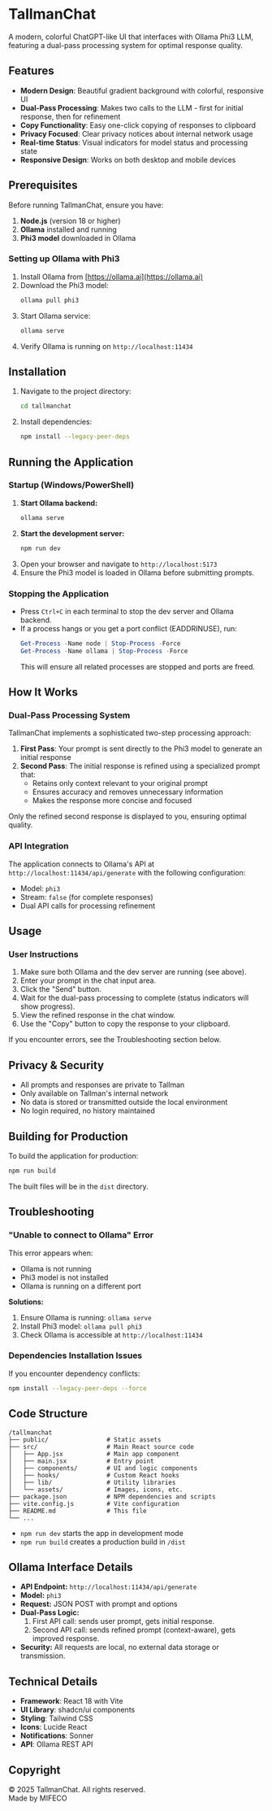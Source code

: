 # TallmanChat

A modern, colorful ChatGPT-like UI that interfaces with Ollama Phi3 LLM, featuring a dual-pass processing system for optimal response quality.

## Features

- **Modern Design**: Beautiful gradient background with colorful, responsive UI
- **Dual-Pass Processing**: Makes two calls to the LLM - first for initial response, then for refinement
- **Copy Functionality**: Easy one-click copying of responses to clipboard
- **Privacy Focused**: Clear privacy notices about internal network usage
- **Real-time Status**: Visual indicators for model status and processing state
- **Responsive Design**: Works on both desktop and mobile devices

## Prerequisites

Before running TallmanChat, ensure you have:

1. **Node.js** (version 18 or higher)
2. **Ollama** installed and running
3. **Phi3 model** downloaded in Ollama

### Setting up Ollama with Phi3

1. Install Ollama from [https://ollama.ai](https://ollama.ai)
2. Download the Phi3 model:
   ```bash
   ollama pull phi3
   ```
3. Start Ollama service:
   ```bash
   ollama serve
   ```
4. Verify Ollama is running on `http://localhost:11434`

## Installation

1. Navigate to the project directory:
   ```bash
   cd tallmanchat
   ```

2. Install dependencies:
   ```bash
   npm install --legacy-peer-deps
   ```

## Running the Application

### Startup (Windows/PowerShell)

1. **Start Ollama backend:**
   ```powershell
   ollama serve
   ```
2. **Start the development server:**
   ```powershell
   npm run dev
   ```
3. Open your browser and navigate to `http://localhost:5173`
4. Ensure the Phi3 model is loaded in Ollama before submitting prompts.

### Stopping the Application

- Press `Ctrl+C` in each terminal to stop the dev server and Ollama backend.
- If a process hangs or you get a port conflict (EADDRINUSE), run:
  ```powershell
  Get-Process -Name node | Stop-Process -Force
  Get-Process -Name ollama | Stop-Process -Force
  ```
  This will ensure all related processes are stopped and ports are freed.

## How It Works

### Dual-Pass Processing System

TallmanChat implements a sophisticated two-step processing approach:

1. **First Pass**: Your prompt is sent directly to the Phi3 model to generate an initial response
2. **Second Pass**: The initial response is refined using a specialized prompt that:
   - Retains only context relevant to your original prompt
   - Ensures accuracy and removes unnecessary information
   - Makes the response more concise and focused

Only the refined second response is displayed to you, ensuring optimal quality.

### API Integration

The application connects to Ollama's API at `http://localhost:11434/api/generate` with the following configuration:
- Model: `phi3`
- Stream: `false` (for complete responses)
- Dual API calls for processing refinement

## Usage

### User Instructions

1. Make sure both Ollama and the dev server are running (see above).
2. Enter your prompt in the chat input area.
3. Click the "Send" button.
4. Wait for the dual-pass processing to complete (status indicators will show progress).
5. View the refined response in the chat window.
6. Use the "Copy" button to copy the response to your clipboard.

If you encounter errors, see the Troubleshooting section below.

## Privacy & Security

- All prompts and responses are private to Tallman
- Only available on Tallman's internal network
- No data is stored or transmitted outside the local environment
- No login required, no history maintained

## Building for Production

To build the application for production:

```bash
npm run build
```

The built files will be in the `dist` directory.

## Troubleshooting

### "Unable to connect to Ollama" Error

This error appears when:
- Ollama is not running
- Phi3 model is not installed
- Ollama is running on a different port

**Solutions:**
1. Ensure Ollama is running: `ollama serve`
2. Install Phi3 model: `ollama pull phi3`
3. Check Ollama is accessible at `http://localhost:11434`

### Dependencies Installation Issues

If you encounter dependency conflicts:
```bash
npm install --legacy-peer-deps --force
```

## Code Structure

```
/tallmanchat
├── public/                # Static assets
├── src/                   # Main React source code
│   ├── App.jsx            # Main app component
│   ├── main.jsx           # Entry point
│   ├── components/        # UI and logic components
│   ├── hooks/             # Custom React hooks
│   ├── lib/               # Utility libraries
│   └── assets/            # Images, icons, etc.
├── package.json           # NPM dependencies and scripts
├── vite.config.js         # Vite configuration
├── README.md              # This file
└── ...
```

- `npm run dev` starts the app in development mode
- `npm run build` creates a production build in `/dist`

## Ollama Interface Details

- **API Endpoint:** `http://localhost:11434/api/generate`
- **Model:** `phi3`
- **Request:** JSON POST with prompt and options
- **Dual-Pass Logic:**
  1. First API call: sends user prompt, gets initial response.
  2. Second API call: sends refined prompt (context-aware), gets improved response.
- **Security:** All requests are local, no external data storage or transmission.

## Technical Details

- **Framework**: React 18 with Vite
- **UI Library**: shadcn/ui components
- **Styling**: Tailwind CSS
- **Icons**: Lucide React
- **Notifications**: Sonner
- **API**: Ollama REST API

## Copyright

© 2025 TallmanChat. All rights reserved.  
Made by MIFECO

